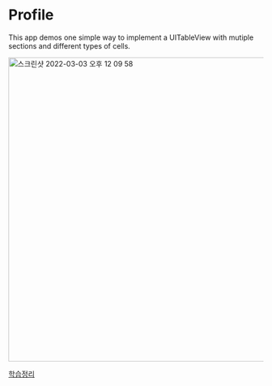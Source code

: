 # Profile

This app demos one simple way to implement a UITableView with mutiple sections and different types of cells.

<img height="600" alt="스크린샷 2022-03-03 오후 12 09 58" src="https://user-images.githubusercontent.com/98953443/156488940-0f76ed3d-bcde-4a83-b250-883cf9d5c136.png">

[학습정리](https://github.com/Hhyemm/TIL/blob/main/22-1/220302.md)